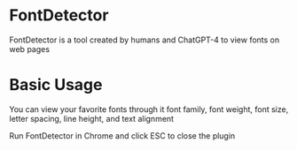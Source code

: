 
# FontDetector

FontDetector is a tool created by humans and ChatGPT-4 to view fonts on web pages

# Basic Usage 

You can view your favorite fonts through it
font family, font weight, font size, letter spacing, line height, and text alignment

Run FontDetector in Chrome and click ESC to close the plugin
